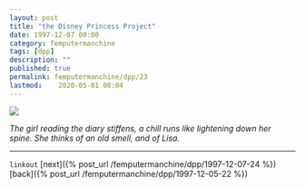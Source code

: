 ```yaml
---
layout: post
title: "the Disney Princess Project"
date: 1997-12-07 00:00
category: femputermanchine
tags: [dpp]
description: ""
published: true
permalink: femputermanchine/dpp/23
lastmod:	2020-05-01 08:04
---
```


<img src="{{ site.url }}/assets/img/dpp-23.jpg" maxwidth="1000" />

<i>The girl reading the diary stiffens, a chill runs like lightening down her spine. She thinks of an old smell, and of Lisa.</i>

*****

`linkout`
[next]({% post_url /femputermanchine/dpp/1997-12-07-24 %})
[back]({% post_url /femputermanchine/dpp/1997-12-05-22 %})

